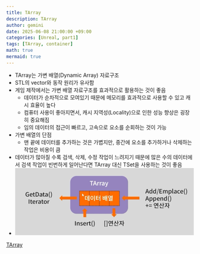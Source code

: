 ```yaml
---
title: TArray
description: TArray
author: gemini
date: 2025-06-08 21:00:00 +09:00
categories: [Unreal, part1]
tags: [TArray, container]
math: true
mermaid: true
---
```


- TArray는 가변 배열(Dynamic Array) 자료구조
- STL의 vector와 동작 원리가 유사함
- 게임 제작에서는 가변 배열 자료구조를 효과적으로 활용하는 것이 좋음
	- 데이터가 순차적으로 모여있기 때문에 메모리를 효과적으로 사용할 수 있고 캐시 효율이 높다
	- 컴퓨터 사용이 좋아지면서, 캐시 지역성(Locality)으로 인한 성능 향상은 굉장히 중요해짐
	- 임의 데이터의 접근이 빠르고, 고속으로 요소를 순회하는 것이 가능
- 가변 배열의 단점
	- 맨 끝에 데이터를 추가하는 것은 가볍지만, 중간에 요소를 추가하거나 삭제하는 작업은 비용이 큼
- 데이터가 많아질 수록 검색, 삭제, 수정 작업이 느려지기 때문에 많은 수의 데이터에서 검색 작업이 빈번하게 일어난다면 TArray 대신 TSet을 사용하는 것이 좋음
- ![TArray의 내부 구조.png](/assets/img/posts/file_photos/TArray의%20내부%20구조.png)

[TArray](https://bit.ly/uetarraykr)
